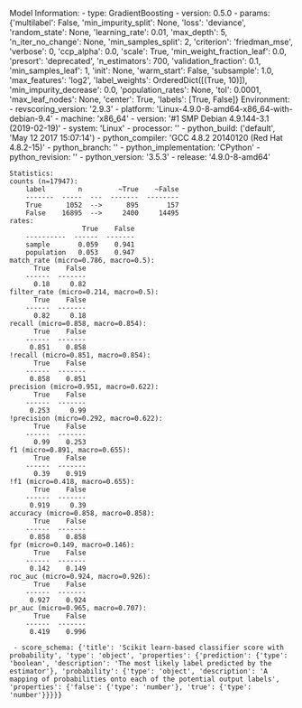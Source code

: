Model Information:
	 - type: GradientBoosting
	 - version: 0.5.0
	 - params: {'multilabel': False, 'min_impurity_split': None, 'loss': 'deviance', 'random_state': None, 'learning_rate': 0.01, 'max_depth': 5, 'n_iter_no_change': None, 'min_samples_split': 2, 'criterion': 'friedman_mse', 'verbose': 0, 'ccp_alpha': 0.0, 'scale': True, 'min_weight_fraction_leaf': 0.0, 'presort': 'deprecated', 'n_estimators': 700, 'validation_fraction': 0.1, 'min_samples_leaf': 1, 'init': None, 'warm_start': False, 'subsample': 1.0, 'max_features': 'log2', 'label_weights': OrderedDict([(True, 10)]), 'min_impurity_decrease': 0.0, 'population_rates': None, 'tol': 0.0001, 'max_leaf_nodes': None, 'center': True, 'labels': [True, False]}
	Environment:
	 - revscoring_version: '2.9.3'
	 - platform: 'Linux-4.9.0-8-amd64-x86_64-with-debian-9.4'
	 - machine: 'x86_64'
	 - version: '#1 SMP Debian 4.9.144-3.1 (2019-02-19)'
	 - system: 'Linux'
	 - processor: ''
	 - python_build: ('default', 'May 12 2017 15:07:14')
	 - python_compiler: 'GCC 4.8.2 20140120 (Red Hat 4.8.2-15)'
	 - python_branch: ''
	 - python_implementation: 'CPython'
	 - python_revision: ''
	 - python_version: '3.5.3'
	 - release: '4.9.0-8-amd64'
	
	Statistics:
	counts (n=17947):
		label        n         ~True    ~False
		-------  -----  ---  -------  --------
		True      1052  -->      895       157
		False    16895  -->     2400     14495
	rates:
		              True    False
		----------  ------  -------
		sample       0.059    0.941
		population   0.053    0.947
	match_rate (micro=0.786, macro=0.5):
		  True    False
		------  -------
		  0.18     0.82
	filter_rate (micro=0.214, macro=0.5):
		  True    False
		------  -------
		  0.82     0.18
	recall (micro=0.858, macro=0.854):
		  True    False
		------  -------
		 0.851    0.858
	!recall (micro=0.851, macro=0.854):
		  True    False
		------  -------
		 0.858    0.851
	precision (micro=0.951, macro=0.622):
		  True    False
		------  -------
		 0.253     0.99
	!precision (micro=0.292, macro=0.622):
		  True    False
		------  -------
		  0.99    0.253
	f1 (micro=0.891, macro=0.655):
		  True    False
		------  -------
		  0.39    0.919
	!f1 (micro=0.418, macro=0.655):
		  True    False
		------  -------
		 0.919     0.39
	accuracy (micro=0.858, macro=0.858):
		  True    False
		------  -------
		 0.858    0.858
	fpr (micro=0.149, macro=0.146):
		  True    False
		------  -------
		 0.142    0.149
	roc_auc (micro=0.924, macro=0.926):
		  True    False
		------  -------
		 0.927    0.924
	pr_auc (micro=0.965, macro=0.707):
		  True    False
		------  -------
		 0.419    0.996
	
	 - score_schema: {'title': 'Scikit learn-based classifier score with probability', 'type': 'object', 'properties': {'prediction': {'type': 'boolean', 'description': 'The most likely label predicted by the estimator'}, 'probability': {'type': 'object', 'description': 'A mapping of probabilities onto each of the potential output labels', 'properties': {'false': {'type': 'number'}, 'true': {'type': 'number'}}}}}


